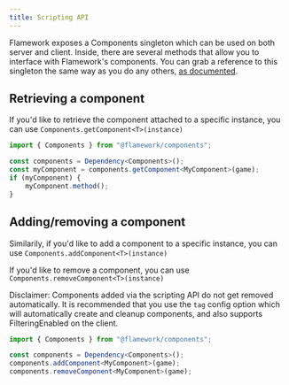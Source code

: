 ```yaml
---
title: Scripting API
---
```

Flamework exposes a Components singleton which can be used on both server and client. Inside, there are several methods that allow you to interface with Flamework's components. You can grab a reference to this singleton the same way as you do any others, [as documented](/docs/flamework/guides/dependencies).

## Retrieving a component
If you'd like to retrieve the component attached to a specific instance, you can use `Components.getComponent<T>(instance)`
```ts
import { Components } from "@flamework/components";

const components = Dependency<Components>();
const myComponent = components.getComponent<MyComponent>(game);
if (myComponent) {
	myComponent.method();
}
```

## Adding/removing a component
Similarily, if you'd like to add a component to a specific instance, you can use `Components.addComponent<T>(instance)`

If you'd like to remove a component, you can use `Components.removeComponent<T>(instance)`

Disclaimer: Components added via the scripting API do not get removed automatically. It is recommended that you use the `tag` config option which will automatically create and cleanup components, and also supports FilteringEnabled on the client.
```ts
import { Components } from "@flamework/components";

const components = Dependency<Components>();
components.addComponent<MyComponent>(game);
components.removeComponent<MyComponent>(game);
```
